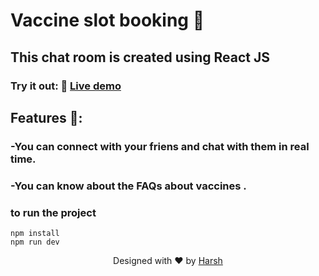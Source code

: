  # Vaccine slot booking 🚀
 
 ## This chat room is created using React JS
 
 ### Try it out: 🌟   [Live demo](https://haarsh24.github.io/covid/)
 
 ## Features 🧐:
### -You can connect with your friens and chat with them in real time.
### -You can know about the FAQs about vaccines .


 
 ### to run the project 
 
 ```
 npm install
 npm run dev
 
 ```
 
 
<p align="center">
Designed with ❤️ by <a href="https://haarsh24.github.io">Harsh</a>
</p>

